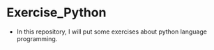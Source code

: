 # Exercise_Python
* In this repository, I will put some exercises about python language programming.

